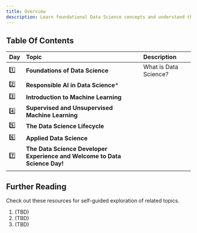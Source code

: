 ```yaml
---
title: Overview
description: Learn foundational Data Science concepts and understand the Data Science Lifecycle
---
```


## Table Of Contents

| Day | Topic | Description |
|:---|:---|:---|
| 1️⃣ | **Foundations of Data Science** | What is Data Science? |
| 2️⃣ | **Responsible AI in Data Science*** |  |
| 3️⃣ | **Introduction to Machine Learning** | |
| 4️⃣ | **Supervised and Unsupervised Machine Learning** |  |
| 5️⃣ | **The Data Science Lifecycle** |  |
| 6️⃣ | **Applied Data Science** |  |
| 7️⃣ | **The Data Science Developer Experience and Welcome to Data Science Day!** |  |
| | | |

## Further Reading

Check out these resources for self-guided exploration of related topics.
1. (TBD)
1. (TBD)
1. (TBD)
